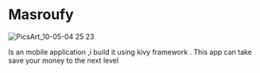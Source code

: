 # Masroufy

![PicsArt_10-05-04 25 23](https://user-images.githubusercontent.com/66921371/194722877-b31a9ade-2f0e-4af9-a339-82dc629c42ad.jpg)

Is an mobile application ,i build it using kivy framework .
This app can take save your money to the next level
